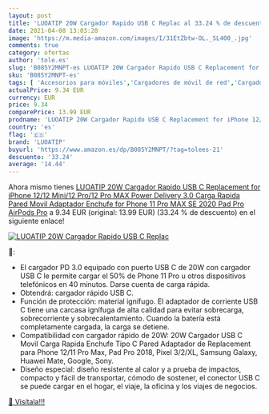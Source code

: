 ```yaml
---
layout: post
title: 'LUOATIP 20W Cargador Rapido USB C Replac al 33.24 % de descuento'
date: 2021-04-08 13:03:28
image: 'https://m.media-amazon.com/images/I/31EtZbtw-OL._SL400_.jpg'
comments: true
category: ofertas
author: 'tole.es'
slug: 'B085Y2MNPT-es LUOATIP 20W Cargador Rapido USB C Replacement for iPhone...'
sku: 'B085Y2MNPT-es'
tags: [ 'Accesorios para móviles','Cargadores de móvil de red','Cargadores para móviles','Comunicación móvil y accesorios','Electrónica','iphone','luoatip', ]
actualPrice: 9.34 EUR
currency: EUR
price: 9.34
comparePrice: 13.99 EUR
prodname: 'LUOATIP 20W Cargador Rapido USB C Replacement for iPhone 12/12 Mini/12 Pro/12 Pro MAX  Power Delivery 3.0 Carga Rapida Pared Movil Adaptador Enchufe for Phone 11 Pro MAX SE 2020  Pad Pro  AirPods Pro'
country: 'es'
flag: '🇪🇸'
brand: 'LUOATIP'
buyurl: 'https://www.amazon.es/dp/B085Y2MNPT/?tag=tolees-21'
descuento: '33.24'
average: '14.44'
---
```


Ahora mismo tienes [LUOATIP 20W Cargador Rapido USB C Replacement for iPhone 12/12 Mini/12 Pro/12 Pro MAX  Power Delivery 3.0 Carga Rapida Pared Movil Adaptador Enchufe for Phone 11 Pro MAX SE 2020  Pad Pro  AirPods Pro](https://www.amazon.es/dp/B085Y2MNPT/?tag=tolees-21) a 9.34 EUR (original: 13.99 EUR) (33.24 %  de descuento) en el siguiente enlace!

[![LUOATIP 20W Cargador Rapido USB C Replac](https://m.media-amazon.com/images/I/31EtZbtw-OL._SL400_.jpg)](https://www.amazon.es/dp/B085Y2MNPT/?tag=tolees-21)

🔎:

- El cargador PD 3.0 equipado con puerto USB C de 20W con cargador USB C le permite cargar el 50% de Phone 11 Pro u otros dispositivos telefónicos en 40 minutos. Darse cuenta de carga rápida.
- Obtendrá: cargador rápido USB C.
- Función de protección: material ignífugo. El adaptador de corriente USB C tiene una carcasa ignífuga de alta calidad para evitar sobrecarga, sobrecorriente y sobrecalentamiento. Cuando la batería está completamente cargada, la carga se detiene.
- Compatibilidad con cargador rápido de 20W: 20W Cargador USB C Movil Carga Rapida Enchufe Tipo C Pared Adaptador de Replacement para Phone 12/11 Pro Max, Pad Pro 2018, Pixel 3/2/XL, Samsung Galaxy, Huawei Mate, Google, Sony.
- Diseño especial: diseño resistente al calor y a prueba de impactos, compacto y fácil de transportar, cómodo de sostener, el conector USB C se puede cargar en el hogar, el viaje, la oficina y los viajes de negocios.

[🛒 Visítala!!!](https://www.amazon.es/dp/B085Y2MNPT/?tag=tolees-21)
